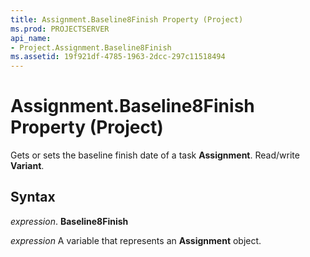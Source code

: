 ```yaml
---
title: Assignment.Baseline8Finish Property (Project)
ms.prod: PROJECTSERVER
api_name:
- Project.Assignment.Baseline8Finish
ms.assetid: 19f921df-4785-1963-2dcc-297c11518494
---
```



# Assignment.Baseline8Finish Property (Project)

Gets or sets the baseline finish date of a task  **Assignment**. Read/write **Variant**.


## Syntax

 _expression_. **Baseline8Finish**

 _expression_ A variable that represents an **Assignment** object.


